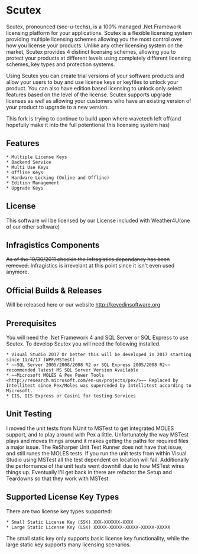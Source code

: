 # Scutex

Scutex, pronounced (sec-u-techs), is a 100% managed .Net Framework licensing platform for your applications. Scutex is a flexible licensing system providing multiple licensing schemes allowing you the most control over how you license your products. Unlike any other licensing system on the market, Scutex provides 4 distinct licensing schemes, allowing you to protect your products at different levels using completely different licensing schemes, key types and protection systems.

Using Scutex you can create trial versions of your software products and allow your users to buy and use license keys or keyfiles to unlock your product. You can also have edition based licensing to unlock only select features based on the level of the license. Scutex supports upgrade licenses as well as allowing your customers who have an existing version of your product to upgrade to a new version.

This fork is trying to continue to build upon where wavetech left off(and hopefully make it into the full potentional this licensing system has)

## Features

	* Multiple License Keys
	* Backend Service
	* Multi Use Keys
	* Offline Keys
	* Hardware Locking (Online and Offline)
	* Edition Management
	* Upgrade Keys

## License

This software will be licensed by our License included with Weather4U(one of our other software)


## Infragistics Components

~~As of the 10/30/2011 checkin the Infragistics dependancy has been removed.~~
Infragistics is irrevelant at this point since it isn't even used anymore.

## Official Builds & Releases

Will be released here or our website http://keyedinsoftware.org

## Prerequisites

You will need the .Net Framework 4 and SQL Server or SQL Express to use Scutex. To develop Scutex you will need the following installed.

	* Visual Studio 2017 Or better this will be developed in 2017 starting since 11/4/17 (WPF/MSTest)
	* ~~SQL Server 2005/2008/2008 R2 or SQL Express 2005/2008 R2~~ recommended latest MS SQL Server Version Available
	* ~~Microsoft MOLES & Pex Power Tools <http://research.microsoft.com/en-us/projects/pex/>~~ Replaced by Intellitest since Pex/Moles was superceded by Intellitest according to Microsoft.
	* IIS, IIS Express or Casini for testing Services

## Unit Testing

I moved the unit tests from NUnit to MSTest to get integrated MOLES support, and to play around with Pex a little. Unfortunately the way MSTest plays and moves things around it makes getting the paths for required files a major issue. The ReSharper Unit Test Runner does not have that issue, and still runes the MOLES tests. If you run the unit tests from within Visual Studio using MSTest all the test dependent on location will fail. Additionally the performance of the unit tests went downhill due to how MSTest wires things up. Eventually I'll get back in there are refactor the Setup and Teardowns so that they work with MSTest.

## Supported License Key Types

There are two license key types supported:

    * Small Static License Key (SSK) XXX-XXXXXX-XXXX
	* Large Static License Key (LSK) XXXXX-XXXXX-XXXXX-XXXXX-XXXXX
	
The small static key only supports basic license key functionality, while the large static key supports many licensing scenarios.

